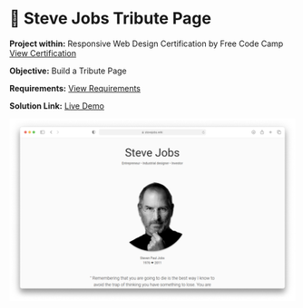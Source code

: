 # 📜 Steve Jobs Tribute Page
**Project within:** Responsive Web Design Certification by Free Code Camp <a href="https://www.freecodecamp.org/learn/responsive-web-design/responsive-web-design-projects/build-a-product-landing-page/">View Certification</a>


**Objective:** Build a Tribute Page

**Requirements:** <a href="https://www.freecodecamp.org/learn/responsive-web-design/responsive-web-design-projects/build-a-tribute-page/">View Requirements</a>

**Solution Link:** <a href="https://cosminmoldovan.github.io/fcc-product-landing-page/">Live Demo</a>

<img src="project-thumbnail.png" />